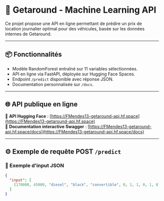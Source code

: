 # 🚗 Getaround - Machine Learning API

Ce projet propose une API en ligne permettant de prédire un prix de location journalier optimal pour des véhicules, basée sur les données internes de Getaround.

---

## 📦 Fonctionnalités

- Modèle RandomForest entraîné sur 11 variables sélectionnées.
- API en ligne via FastAPI, déployée sur Hugging Face Spaces.
- Endpoint `/predict` disponible avec réponse JSON.
- Documentation personnalisée sur `/docs`.

---

## 🌐 API publique en ligne

🔗 **API Hugging Face** : [https://FMendes13-getaround-api.hf.space](https://FMendes13-getaround-api.hf.space)  
🔗 **Documentation interactive Swagger** : [https://FMendes13-getaround-api.hf.space/docs](https://FMendes13-getaround-api.hf.space/docs)

---

## ⚙️ Exemple de requête POST `/predict`

### 🔢 Exemple d'input JSON

```json
{
  "input": [
    [170000, 45000, "diesel", "black", "convertible", 0, 1, 1, 0, 1, 0]
  ]
}
